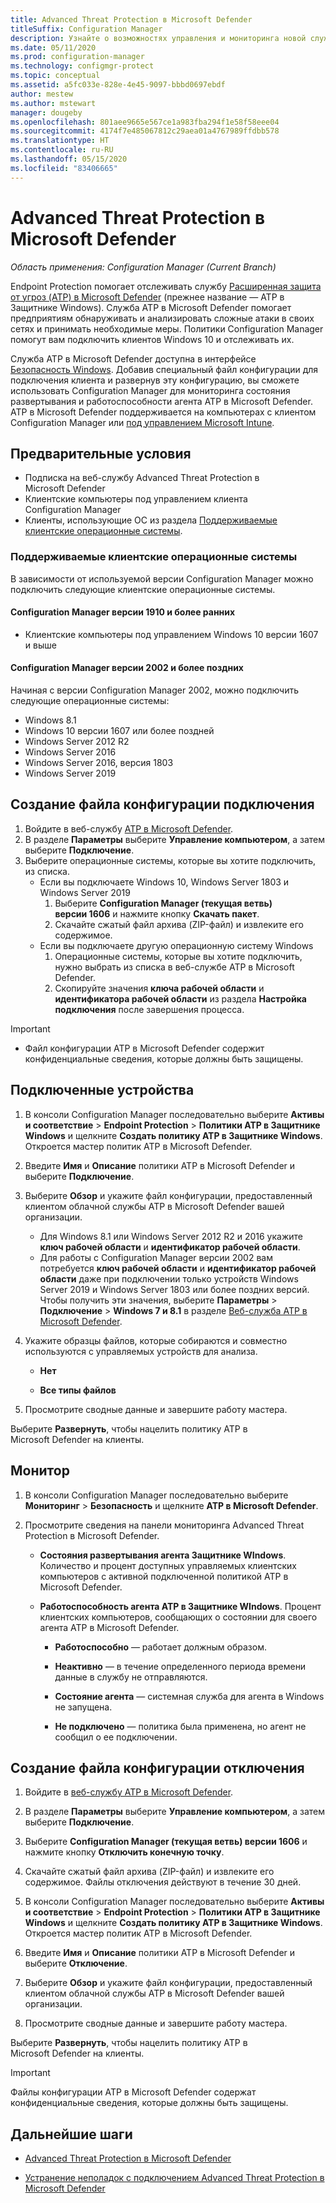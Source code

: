 ```yaml
---
title: Advanced Threat Protection в Microsoft Defender
titleSuffix: Configuration Manager
description: Узнайте о возможностях управления и мониторинга новой службы Advanced Threat Protection в Microsoft Defender, которая помогает предприятию противостоять сложным кибератакам.
ms.date: 05/11/2020
ms.prod: configuration-manager
ms.technology: configmgr-protect
ms.topic: conceptual
ms.assetid: a5fc033e-828e-4e45-9097-bbbd0697ebdf
author: mestew
ms.author: mstewart
manager: dougeby
ms.openlocfilehash: 801aee9665e567ce1a983fba294f1e58f58eee04
ms.sourcegitcommit: 4174f7e485067812c29aea01a4767989ffdbb578
ms.translationtype: HT
ms.contentlocale: ru-RU
ms.lasthandoff: 05/15/2020
ms.locfileid: "83406665"
---
```

# <a name="microsoft-defender-advanced-threat-protection"></a>Advanced Threat Protection в Microsoft Defender

*Область применения: Configuration Manager (Current Branch)*

Endpoint Protection помогает отслеживать службу [Расширенная защита от угроз (ATP) в Microsoft Defender](https://docs.microsoft.com/windows/security/threat-protection/microsoft-defender-atp/microsoft-defender-advanced-threat-protection) (прежнее название — ATP в Защитнике Windows). Служба ATP в Microsoft Defender помогает предприятиям обнаруживать и анализировать сложные атаки в своих сетях и принимать необходимые меры. Политики Configuration Manager помогут вам подключить клиентов Windows 10 и отслеживать их.

Служба ATP в Microsoft Defender доступна в интерфейсе [Безопасность Windows](https://securitycenter.windows.com). Добавив специальный файл конфигурации для подключения клиента и развернув эту конфигурацию, вы сможете использовать Configuration Manager для мониторинга состояния развертывания и работоспособности агента ATP в Microsoft Defender. ATP в Microsoft Defender поддерживается на компьютерах с клиентом Configuration Manager или [под управлением Microsoft Intune](https://docs.microsoft.com/intune/protect/advanced-threat-protection).

## <a name="prerequisites"></a>Предварительные условия

- Подписка на веб-службу Advanced Threat Protection в Microsoft Defender  
- Клиентские компьютеры под управлением клиента Configuration Manager
- Клиенты, использующие ОС из раздела [Поддерживаемые клиентские операционные системы](#bkmk_os).

### <a name="supported-client-operating-systems"></a><a name="bkmk_os"></a> Поддерживаемые клиентские операционные системы
В зависимости от используемой версии Configuration Manager можно подключить следующие клиентские операционные системы.

#### <a name="configuration-manager-version-1910-and-prior"></a>Configuration Manager версии 1910 и более ранних

- Клиентские компьютеры под управлением Windows 10 версии 1607 и выше

#### <a name="configuration-manager-version-2002-and-later"></a>Configuration Manager версии 2002 и более поздних
<!--5229962-->
Начиная с версии Configuration Manager 2002, можно подключить следующие операционные системы:

- Windows 8.1
- Windows 10 версии 1607 или более поздней
- Windows Server 2012 R2
- Windows Server 2016
- Windows Server 2016, версия 1803
- Windows Server 2019

## <a name="create-an-onboarding-configuration-file"></a>Создание файла конфигурации подключения

1. Войдите в веб-службу [ATP в Microsoft Defender](https://securitycenter.windows.com/).
1. В разделе **Параметры** выберите **Управление компьютером**, а затем выберите **Подключение**.
1. Выберите операционные системы, которые вы хотите подключить, из списка.
   - Если вы подключаете Windows 10, Windows Server 1803 и Windows Server 2019
      1. Выберите **Configuration Manager (текущая ветвь) версии 1606** и нажмите кнопку **Скачать пакет**.
      1. Скачайте сжатый файл архива (ZIP-файл) и извлеките его содержимое.
   - Если вы подключаете другую операционную систему Windows
      1. Операционные системы, которые вы хотите подключить, нужно выбрать из списка в веб-службе ATP в Microsoft Defender.
      1. Скопируйте значения **ключа рабочей области** и **идентификатора рабочей области** из раздела **Настройка подключения** после завершения процесса.

> [!IMPORTANT]
> - Файл конфигурации ATP в Microsoft Defender содержит конфиденциальные сведения, которые должны быть защищены.

## <a name="onboard-devices"></a>Подключенные устройства

1. В консоли Configuration Manager последовательно выберите **Активы и соответствие** > **Endpoint Protection** > **Политики ATP в Защитнике Windows** и щелкните **Создать политику ATP в Защитнике Windows**. Откроется мастер политик ATP в Microsoft Defender.  
1. Введите **Имя** и **Описание** политики ATP в Microsoft Defender и выберите **Подключение**.
1. Выберите **Обзор** и укажите файл конфигурации, предоставленный клиентом облачной службы ATP в Microsoft Defender вашей организации.
   - Для Windows 8.1 или Windows Server 2012 R2 и 2016 укажите **ключ рабочей области** и **идентификатор рабочей области**.
   - Для работы с Configuration Manager версии 2002 вам потребуется **ключ рабочей области** и **идентификатор рабочей области** даже при подключении только устройств Windows Server 2019 и Windows Server 1803 или более поздних версий. Чтобы получить эти значения, выберите **Параметры** > **Подключение** > **Windows 7 и 8.1** в разделе [Веб-служба ATP в Microsoft Defender](https://securitycenter.windows.com/). <!--7054188-->
1. Укажите образцы файлов, которые собираются и совместно используются с управляемых устройств для анализа.  

   - **Нет**

   - **Все типы файлов**  
1. Просмотрите сводные данные и завершите работу мастера.  

Выберите **Развернуть**, чтобы нацелить политику ATP в Microsoft Defender на клиенты.

## <a name="monitor"></a>Монитор

1. В консоли Configuration Manager последовательно выберите **Мониторинг** > **Безопасность** и щелкните **ATP в Microsoft Defender**.  

1. Просмотрите сведения на панели мониторинга Advanced Threat Protection в Microsoft Defender.  

    - **Состояния развертывания агента Защитнике WIndows**. Количество и процент доступных управляемых клиентских компьютеров с активной подключенной политикой ATP в Microsoft Defender.  

    - **Работоспособность агента ATP в Защитнике WIndows**. Процент клиентских компьютеров, сообщающих о состоянии для своего агента ATP в Microsoft Defender.  

        - **Работоспособно** — работает должным образом.  

        - **Неактивно** — в течение определенного периода времени данные в службу не отправляются.  

        - **Состояние агента** — системная служба для агента в Windows не запущена.  

        - **Не подключено** — политика была применена, но агент не сообщил о ее подключении.  

## <a name="create-an-offboarding-configuration-file"></a>Создание файла конфигурации отключения  

1. Войдите в [веб-службу ATP в Microsoft Defender](https://securitycenter.windows.com/).

1. В разделе **Параметры** выберите **Управление компьютером**, а затем выберите **Подключение**.  

1. Выберите **Configuration Manager (текущая ветвь) версии 1606** и нажмите кнопку **Отключить конечную точку**.  

1. Скачайте сжатый файл архива (ZIP-файл) и извлеките его содержимое. Файлы отключения действуют в течение 30 дней.

1. В консоли Configuration Manager последовательно выберите **Активы и соответствие** > **Endpoint Protection** > **Политики ATP в Защитнике Windows** и щелкните **Создать политику ATP в Защитнике Windows**. Откроется мастер политик ATP в Microsoft Defender.  

1. Введите **Имя** и **Описание** политики ATP в Microsoft Defender и выберите **Отключение**.

1. Выберите **Обзор** и укажите файл конфигурации, предоставленный клиентом облачной службы ATP в Microsoft Defender вашей организации.

1. Просмотрите сводные данные и завершите работу мастера.  

Выберите **Развернуть**, чтобы нацелить политику ATP в Microsoft Defender на клиенты.  

> [!IMPORTANT]
> Файлы конфигурации ATP в Microsoft Defender содержат конфиденциальные сведения, которые должны быть защищены.

## <a name="next-steps"></a>Дальнейшие шаги

- [Advanced Threat Protection в Microsoft Defender](https://docs.microsoft.com/windows/security/threat-protection/microsoft-defender-atp/microsoft-defender-advanced-threat-protection)

- [Устранение неполадок с подключением Advanced Threat Protection в Microsoft Defender](https://docs.microsoft.com/windows/security/threat-protection/microsoft-defender-atp/troubleshoot-onboarding)
